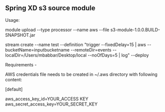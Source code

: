 Spring XD s3 source module
------------------------

Usage:

module upload --type processor --name aws --file s3-module-1.0.0.BUILD-SNAPSHOT.jar

stream create --name test --definition "trigger --fixedDelay=15 | aws --bucketName=inputbucketname --remoteDir=events --localDir=/Users/mbabbar/Desktop/local --noOfDays=5 | log" --deploy

Requirements - 

AWS credentials file needs to be created in ~/.aws directory with following content:

[default]

aws_access_key_id=YOUR_ACCESS KEY
aws_secret_access_key=YOUR_SECRET_KEY
